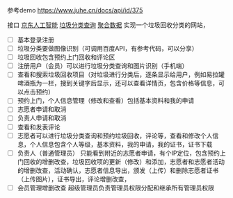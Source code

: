 参考demo
https://www.juhe.cn/docs/api/id/375


接口
[京东人工智能](http://neuhub.jd.com/market/api/242)
[垃圾分类查询](https://smartmll.com/)
[聚合数据](https://www.juhe.cn/docs/api/id/375)
实现一个垃圾回收分类的网站，

- [ ] 基本登录注册
- [ ] 垃圾分类要做图像识别（可调用百度API，有参考代码，可以分享）
- [ ]  垃圾回收包含预约上门回收和评论区
- [ ]   注册用户（会员）可以进行垃圾分类查询和图片识别（手机端）
- [ ]   查看和搜索垃圾回收项目（对垃圾进行分类后，逐条显示给用户，例如易拉罐啤酒瓶为一栏，搜到关键字后显示，还可以查看详情页，包含价格等信息，可以点击预约）
- [ ]   预约上门，个人信息管理（修改和查看）包括基本资料和我的申请
- [ ]   志愿者申请和取消
- [ ]   负责人申请和取消
- [ ]   查看和发表评论
- [ ]   志愿者可以进行垃圾分类查询和预约垃圾回收，评论等，查看和修改个人信息，个人信息包含个人等级，基本资料，我的申请，我的证书，证书下载 
- [ ]   负责人（普通管理员）  只能看到附近的志愿者申请，有个IP定位，包含预约上门回收的增删改查，垃圾回收项的更新（修改）和添加，志愿者和志愿者活动的增删改查，活动确认，志愿者信息导出，颁发（上传）和删除志愿者证书（上传图片），证书导出，评论增删改查，
- [ ]   会员管理增删改查 超级管理员负责管理员权限分配和继承所有管理员权限

